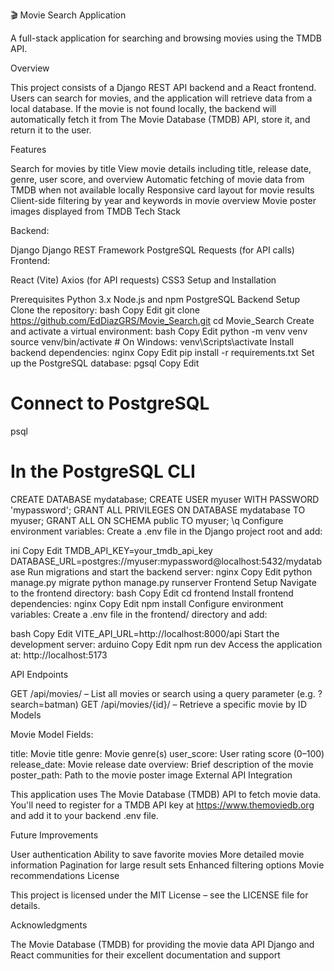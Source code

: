 🎬 Movie Search Application

A full-stack application for searching and browsing movies using the TMDB API.

Overview

This project consists of a Django REST API backend and a React frontend. Users can search for movies, and the application will retrieve data from a local database. If the movie is not found locally, the backend will automatically fetch it from The Movie Database (TMDB) API, store it, and return it to the user.

Features

Search for movies by title
View movie details including title, release date, genre, user score, and overview
Automatic fetching of movie data from TMDB when not available locally
Responsive card layout for movie results
Client-side filtering by year and keywords in movie overview
Movie poster images displayed from TMDB
Tech Stack

Backend:

Django
Django REST Framework
PostgreSQL
Requests (for API calls)
Frontend:

React (Vite)
Axios (for API requests)
CSS3
Setup and Installation

Prerequisites
Python 3.x
Node.js and npm
PostgreSQL
Backend Setup
Clone the repository:
bash
Copy
Edit
git clone https://github.com/EdDiazGRS/Movie_Search.git
cd Movie_Search
Create and activate a virtual environment:
bash
Copy
Edit
python -m venv venv
source venv/bin/activate  # On Windows: venv\Scripts\activate
Install backend dependencies:
nginx
Copy
Edit
pip install -r requirements.txt
Set up the PostgreSQL database:
pgsql
Copy
Edit
# Connect to PostgreSQL
psql

# In the PostgreSQL CLI
CREATE DATABASE mydatabase;
CREATE USER myuser WITH PASSWORD 'mypassword';
GRANT ALL PRIVILEGES ON DATABASE mydatabase TO myuser;
GRANT ALL ON SCHEMA public TO myuser;
\q
Configure environment variables:
Create a .env file in the Django project root and add:

ini
Copy
Edit
TMDB_API_KEY=your_tmdb_api_key
DATABASE_URL=postgres://myuser:mypassword@localhost:5432/mydatabase
Run migrations and start the backend server:
nginx
Copy
Edit
python manage.py migrate
python manage.py runserver
Frontend Setup
Navigate to the frontend directory:
bash
Copy
Edit
cd frontend
Install frontend dependencies:
nginx
Copy
Edit
npm install
Configure environment variables:
Create a .env file in the frontend/ directory and add:

bash
Copy
Edit
VITE_API_URL=http://localhost:8000/api
Start the development server:
arduino
Copy
Edit
npm run dev
Access the application at: http://localhost:5173

API Endpoints

GET /api/movies/ – List all movies or search using a query parameter (e.g. ?search=batman)
GET /api/movies/{id}/ – Retrieve a specific movie by ID
Models

Movie Model Fields:

title: Movie title
genre: Movie genre(s)
user_score: User rating score (0–100)
release_date: Movie release date
overview: Brief description of the movie
poster_path: Path to the movie poster image
External API Integration

This application uses The Movie Database (TMDB) API to fetch movie data.
You'll need to register for a TMDB API key at https://www.themoviedb.org and add it to your backend .env file.

Future Improvements

User authentication
Ability to save favorite movies
More detailed movie information
Pagination for large result sets
Enhanced filtering options
Movie recommendations
License

This project is licensed under the MIT License – see the LICENSE file for details.

Acknowledgments

The Movie Database (TMDB) for providing the movie data API
Django and React communities for their excellent documentation and support
